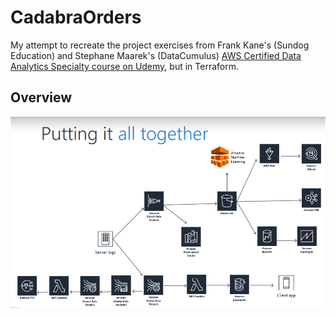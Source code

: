 # CadabraOrders

My attempt to recreate the project exercises from Frank Kane's (Sundog Education) and Stephane Maarek's (DataCumulus) [AWS Certified Data Analytics Specialty course on Udemy](https://www.udemy.com/course/aws-big-data/), but in Terraform. 


## Overview
![Cadabra Orders Overview](Overview.png)